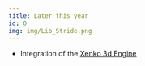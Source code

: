 ```yaml
---
title: Later this year
id: 0
img: img/Lib_Stride.png
---
```


* Integration of the <a href="https://vvvv.org/blog/vl-xenko-3d-engine-update-3" target="_blank">Xenko 3d Engine</a>
